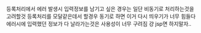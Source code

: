 등록처리에서 에러 발생시 입력정보를 남기고 싶은 경우는 일단 비동기로 처리하는것을 고려할것
등록처리를 모달같은데서 할경우 동기로 하면 이거 다시 띄우기가 너무 힘들다
에러시에 입력했던 정보가 다 날라가는것은 사용성이 너무 구려짐
걍 jsp면 하지말자.. 
